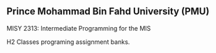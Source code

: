 ## Prince Mohammad Bin Fahd University (PMU)
MISY 2313: Intermediate Programming for the MIS

H2 Classes programing assignment banks. 
